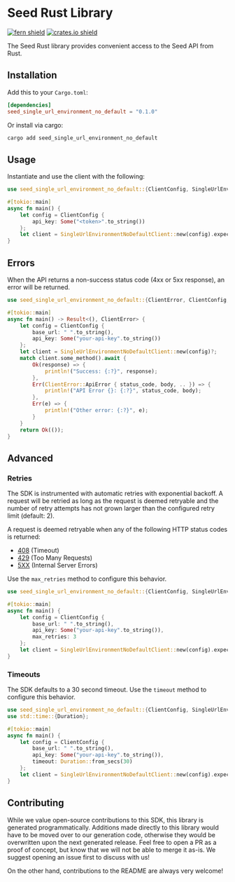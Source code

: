 # Seed Rust Library

[![fern shield](https://img.shields.io/badge/%F0%9F%8C%BF-Built%20with%20Fern-brightgreen)](https://buildwithfern.com?utm_source=github&utm_medium=github&utm_campaign=readme&utm_source=Seed%2FRust)
[![crates.io shield](https://img.shields.io/crates/v/seed_single_url_environment_no_default)](https://crates.io/crates/seed_single_url_environment_no_default)

The Seed Rust library provides convenient access to the Seed API from Rust.

## Installation

Add this to your `Cargo.toml`:

```toml
[dependencies]
seed_single_url_environment_no_default = "0.1.0"
```

Or install via cargo:

```sh
cargo add seed_single_url_environment_no_default
```

## Usage

Instantiate and use the client with the following:

```rust
use seed_single_url_environment_no_default::{ClientConfig, SingleUrlEnvironmentNoDefaultClient};

#[tokio::main]
async fn main() {
    let config = ClientConfig {
        api_key: Some("<token>".to_string())
    };
    let client = SingleUrlEnvironmentNoDefaultClient::new(config).expect("Failed to build client");
}
```

## Errors

When the API returns a non-success status code (4xx or 5xx response), an error will be returned.

```rust
use seed_single_url_environment_no_default::{ClientError, ClientConfig, SingleUrlEnvironmentNoDefaultClient};

#[tokio::main]
async fn main() -> Result<(), ClientError> {
    let config = ClientConfig {
        base_url: " ".to_string(),
        api_key: Some("your-api-key".to_string())
    };
    let client = SingleUrlEnvironmentNoDefaultClient::new(config)?;
    match client.some_method().await {
        Ok(response) => {
            println!("Success: {:?}", response);
        },
        Err(ClientError::ApiError { status_code, body, .. }) => {
            println!("API Error {}: {:?}", status_code, body);
        },
        Err(e) => {
            println!("Other error: {:?}", e);
        }
    }
    return Ok(());
}
```

## Advanced

### Retries

The SDK is instrumented with automatic retries with exponential backoff. A request will be retried as long
as the request is deemed retryable and the number of retry attempts has not grown larger than the configured
retry limit (default: 2).

A request is deemed retryable when any of the following HTTP status codes is returned:

- [408](https://developer.mozilla.org/en-US/docs/Web/HTTP/Status/408) (Timeout)
- [429](https://developer.mozilla.org/en-US/docs/Web/HTTP/Status/429) (Too Many Requests)
- [5XX](https://developer.mozilla.org/en-US/docs/Web/HTTP/Status/500) (Internal Server Errors)

Use the `max_retries` method to configure this behavior.

```rust
use seed_single_url_environment_no_default::{ClientConfig, SingleUrlEnvironmentNoDefaultClient};

#[tokio::main]
async fn main() {
    let config = ClientConfig {
        base_url: " ".to_string(),
        api_key: Some("your-api-key".to_string()),
        max_retries: 3
    };
    let client = SingleUrlEnvironmentNoDefaultClient::new(config).expect("Failed to build client");
}
```

### Timeouts

The SDK defaults to a 30 second timeout. Use the `timeout` method to configure this behavior.

```rust
use seed_single_url_environment_no_default::{ClientConfig, SingleUrlEnvironmentNoDefaultClient};
use std::time::{Duration};

#[tokio::main]
async fn main() {
    let config = ClientConfig {
        base_url: " ".to_string(),
        api_key: Some("your-api-key".to_string()),
        timeout: Duration::from_secs(30)
    };
    let client = SingleUrlEnvironmentNoDefaultClient::new(config).expect("Failed to build client");
}
```

## Contributing

While we value open-source contributions to this SDK, this library is generated programmatically.
Additions made directly to this library would have to be moved over to our generation code,
otherwise they would be overwritten upon the next generated release. Feel free to open a PR as
a proof of concept, but know that we will not be able to merge it as-is. We suggest opening
an issue first to discuss with us!

On the other hand, contributions to the README are always very welcome!